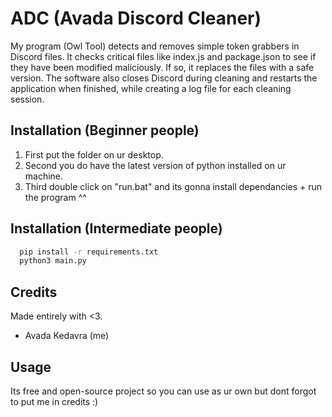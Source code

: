 # ADC (Avada Discord Cleaner)

My program (Owl Tool) detects and removes simple token grabbers in Discord files. 
It checks critical files like index.js and package.json to see if they have been modified maliciously. 
If so, it replaces the files with a safe version. 
The software also closes Discord during cleaning and restarts the application when finished, while creating a log file for each cleaning session.



## Installation (Beginner people)

1. First put the folder on ur desktop.
2. Second you do have the latest version of python installed on ur machine.
3. Third double click on "run.bat" and its gonna install dependancies + run the program ^^

## Installation (Intermediate people)
```bash
  pip install -r requirements.txt
  python3 main.py
```
## Credits

Made entirely with <3.

- Avada Kedavra (me)

## Usage

Its free and open-source project so you can use as ur own but dont forgot to put me in credits :)

